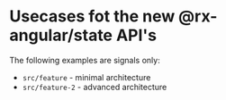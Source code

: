 # Usecases fot the new @rx-angular/state API's

The following examples are signals only:
- `src/feature` - minimal architecture
- `src/feature-2` - advanced architecture
